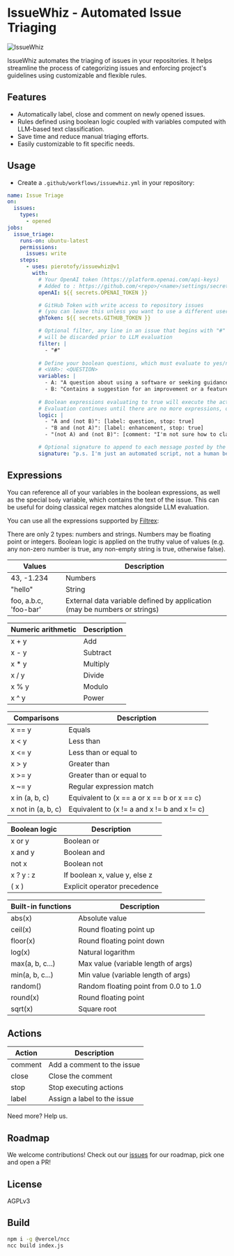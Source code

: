 # IssueWhiz - Automated Issue Triaging

![IssueWhiz](https://github.com/pierotofy/issuewhiz/assets/1951843/f41c231d-4fd8-4ff1-8072-bf3703b158fa)

IssueWhiz automates the triaging of issues in your repositories. It helps streamline the process of categorizing issues and enforcing project's guidelines using customizable and flexible rules.

## Features

- Automatically label, close and comment on newly opened issues.
- Rules defined using boolean logic coupled with variables computed with LLM-based text classification.
- Save time and reduce manual triaging efforts.
- Easily customizable to fit specific needs.


## Usage
 
 * Create a `.github/workflows/issuewhiz.yml` in your repository:

```yaml
name: Issue Triage
on:
  issues:
    types:
      - opened
jobs:
  issue_triage:
    runs-on: ubuntu-latest
    permissions:
      issues: write
    steps:
      - uses: pierotofy/issuewhiz@v1
        with:
          # Your OpenAI token (https://platform.openai.com/api-keys)
          # Added to : https://github.com/<repo>/<name>/settings/secrets actions
          openAI: ${{ secrets.OPENAI_TOKEN }}

          # GitHub Token with write access to repository issues
          # (you can leave this unless you want to use a different user that "github-actions")
          ghToken: ${{ secrets.GITHUB_TOKEN }}

          # Optional filter, any line in an issue that begins with "#" 
          # will be discarded prior to LLM evaluation 
          filter: |
            - "#"
          
          # Define your boolean questions, which must evaluate to yes/no or true/false
          # <VAR>: <QUESTION>
          variables: |
            - A: "A question about using a software or seeking guidance on doing something?"
            - B: "Contains a suggestion for an improvement or a feature request?"
          
          # Boolean expressions evaluating to true will execute the actions listed next to it
          # Evaluation continues until there are no more expressions, or a "stop: true" action is found
          logic: |
            - "A and (not B)": [label: question, stop: true]
            - "B and (not A)": [label: enhancement, stop: true]
            - "(not A) and (not B)": [comment: "I'm not sure how to classify this one! I will close the issue", close: true]

          # Optional signature to append to each message posted by the bot
          signature: "p.s. I'm just an automated script, not a human being."
```

## Expressions

You can reference all of your variables in the boolean expressions, as well as the special `body` variable, which contains the text of the issue. This can be useful for doing classical regex matches alongside LLM evaluation.

You can use all the expressions supported by [Filtrex](https://github.com/joewalnes/filtrex):

There are only 2 types: numbers and strings. Numbers may be floating point or integers. Boolean logic is applied on the truthy value of values (e.g. any non-zero number is true, any non-empty string is true, otherwise false).

| Values                  | Description                                            |
| ----------------------- | ------------------------------------------------------ |
| 43, -1.234              | Numbers                                                |
| "hello"                 | String                                                 |
| foo, a.b.c, 'foo-bar'   | External data variable defined by application (may be numbers or strings) |

| Numeric arithmetic | Description |
| ------------------ | ----------- |
| x + y              | Add         |
| x - y              | Subtract    |
| x * y              | Multiply    |
| x / y              | Divide      |
| x % y              | Modulo      |
| x ^ y              | Power       |

| Comparisons     | Description                                     |
| --------------- | ----------------------------------------------- |
| x == y          | Equals                                          |
| x < y           | Less than                                       |
| x <= y          | Less than or equal to                          |
| x > y           | Greater than                                    |
| x >= y          | Greater than or equal to                       |
| x ~= y          | Regular expression match                       |
| x in (a, b, c)  | Equivalent to (x == a or x == b or x == c)     |
| x not in (a, b, c) | Equivalent to (x != a and x != b and x != c) |

| Boolean logic | Description           |
| -------------- | --------------------- |
| x or y        | Boolean or            |
| x and y       | Boolean and           |
| not x         | Boolean not           |
| x ? y : z     | If boolean x, value y, else z |
| ( x )         | Explicit operator precedence |

| Built-in functions | Description                                      |
| ------------------ | -------------------------------------------- |
| abs(x)             | Absolute value                                |
| ceil(x)            | Round floating point up                       |
| floor(x)           | Round floating point down                     |
| log(x)             | Natural logarithm                             |
| max(a, b, c...)    | Max value (variable length of args)           |
| min(a, b, c...)    | Min value (variable length of args)           |
| random()           | Random floating point from 0.0 to 1.0        |
| round(x)           | Round floating point                           |
| sqrt(x)            | Square root                                   |

## Actions

| Action  | Description                 |
| ------- | --------------------------- |
| comment | Add a comment to the issue  |
| close   | Close the comment           |
| stop    | Stop executing actions      |
| label   | Assign a label to the issue |

Need more? Help us.

## Roadmap

We welcome contributions! Check out our [issues](https://github.com/pierotofy/issuewhiz) for our roadmap, pick one and open a PR!

## License

AGPLv3

## Build

```bash
npm i -g @vercel/ncc
ncc build index.js
```